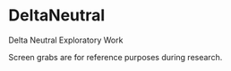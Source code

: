 # DeltaNeutral
Delta Neutral Exploratory Work

Screen grabs are for reference purposes during research. 

